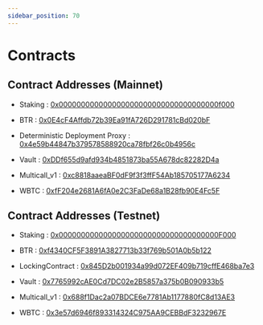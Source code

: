 ```yaml
---
sidebar_position: 70
---
```


# Contracts

## Contract Addresses (Mainnet)
- Staking : [0x000000000000000000000000000000000000f000](https://www.btrscan.com/address/0x000000000000000000000000000000000000f000?tab=Transactions)

- BTR : [0x0E4cF4Affdb72b39Ea91fA726D291781cBd020bF](https://www.btrscan.com/address/0x0e4cf4affdb72b39ea91fa726d291781cbd020bf?tab=Transactions)

- Deterministic Deployment Proxy : [0x4e59b44847b379578588920ca78fbf26c0b4956c](https://www.btrscan.com/address/0x4e59b44847b379578588920ca78fbf26c0b4956c?tab=Transactions)

- Vault : [0xDDf655d9afd934b4851873ba55A678dc82282D4a](https://www.btrscan.com/address/0xddf655d9afd934b4851873ba55a678dc82282d4a?tab=Transactions)

- Multicall_v1 : [0xc8818aaeaBF0dF9f3f3ffF54Ab185705177A6234](https://www.btrscan.com/address/0xc8818aaeabf0df9f3f3fff54ab185705177a6234?tab=Transactions)

- WBTC : [0xfF204e2681A6fA0e2C3FaDe68a1B28fb90E4Fc5F](https://www.btrscan.com/address/0xff204e2681a6fa0e2c3fade68a1b28fb90e4fc5f?tab=Transactions)

## Contract Addresses (Testnet)
- Staking : [0x000000000000000000000000000000000000F000](https://testnet-scan.bitlayer.org/address/0x000000000000000000000000000000000000f000?tab=Transactions)

- BTR : [0xf4340CF5F3891A3827713b33f769b501A0b5b122](https://testnet-scan.bitlayer.org/address/0xf4340cf5f3891a3827713b33f769b501a0b5b122?tab=Transactions)

- LockingContract : [0x845D2b001934a99d072EF409b719cffE468ba7e3](https://testnet-scan.bitlayer.org/address/0x845d2b001934a99d072ef409b719cffe468ba7e3?tab=Transactions)

- Vault : [0x7765992cAE0Cd7DC02e2B5857a375b0B090933b5](https://testnet-scan.bitlayer.org/address/0x7765992cae0cd7dc02e2b5857a375b0b090933b5?tab=Transactions)

- Multicall_v1 : [0x688f1Dac2a07BDCE6e7781Ab1177880fC8d13AE3](https://testnet-scan.bitlayer.org/address/0x688f1dac2a07bdce6e7781ab1177880fc8d13ae3?tab=Transactions)

- WBTC : [0x3e57d6946f893314324C975AA9CEBBdF3232967E](https://testnet-scan.bitlayer.org/address/0x3e57d6946f893314324c975aa9cebbdf3232967e?tab=Transactions)